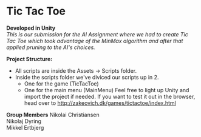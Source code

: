 # Tic Tac Toe
**Developed in Unity**  
*This is our submission for the AI Assignment where we had to create Tic Tac Toe which took advantage of the MinMax algorithm and after that applied pruning to the AI's choices.*

**Project Structure:**
* All scripts are inside the Assets -> Scripts folder.
* Inside the scripts folder we've diviced our scripts up in 2.
  * One for the game (TicTacToe)
  * One for the main menu (MainMenu)
Feel free to light up Unity and import the project if needed. If you want to test it out in the browser, head over to http://zakeovich.dk/games/tictactoe/index.html

**Group Members**
Nikolai Christiansen  
Nikolaj Dyring  
Mikkel Ertbjerg  

